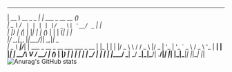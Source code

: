   ____              _                 _                       
 | __ )  __ _ _   _| | ___  _ __ __ _(_)                      
 |  _ \ / _` | | | | |/ _ \| '__/ _` | |                      
 | |_) | (_| | |_| | | (_) | | | (_| | |                      
 |____/ \__,_|\__, |_|\___/|_|  \__,_|_|                  _   
 |  _ \  _____|___/___| | ___  _ __  _ __ ___   ___ _ __ | |_ 
 | | | |/ _ \ \ / / _ \ |/ _ \| '_ \| '_ ` _ \ / _ \ '_ \| __|
 | |_| |  __/\ V /  __/ | (_) | |_) | | | | | |  __/ | | | |_ 
 |____/ \___| \_/ \___|_|\___/| .__/|_| |_| |_|\___|_| |_|\__|
                              |_|                             
![Anurag's GitHub stats](https://github-readme-stats.vercel.app/api?username=BayloraiEX&show_icons=true&theme=cobalt)

